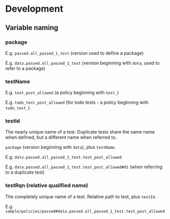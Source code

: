 # Development

## Variable naming

### package

E.g. `passed.all_passed_1_test` (version used to define a package)

E.g. `data.passed.all_passed_1_test` (version beginning with `data`, used to refer to a package)

### testName

E.g. `test_post_allowed` (a policy beginning with `test_`)

E.g. `todo_test_post_allowed` (for todo tests - a policy beginning with `todo_test_`).

### testId

The nearly unique name of a test. Duplicate tests share the same name when defined, but a different name when referred to.

`package` (version beginning with `data`), plus `testName`.

E.g. `data.passed.all_passed_1_test.test_post_allowed`

E.g. `data.passed.all_passed_1_test.test_post_allowed#01` (when referring to a duplicate test)

### testRqn (relative qualified name)

The completely unique name of a test. Relative path to test, plus `testId`.

E.g. `sample/policies/passed#data.passed.all_passed_1_test.test_post_allowed`